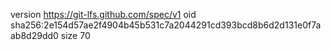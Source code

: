version https://git-lfs.github.com/spec/v1
oid sha256:2e154d57ae2f4904b45b531c7a2044291cd393bcd8b6d2d131e0f7aab8d29dd0
size 70
